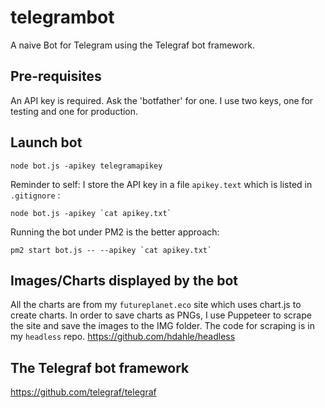 # telegrambot
A naive Bot for Telegram using the Telegraf bot framework.

## Pre-requisites
An API key is required. Ask the 'botfather' for one. I use two keys, one for testing and one for production.

## Launch bot
````
node bot.js -apikey telegramapikey
````
Reminder to self: I store the API key in a file ````apikey.text```` which is listed in ````.gitignore```` :
````
node bot.js -apikey `cat apikey.txt`
````
Running the bot under PM2 is the better approach:
````
pm2 start bot.js -- --apikey `cat apikey.txt`
````
## Images/Charts displayed by the bot
All the charts are from my `futureplanet.eco` site which uses chart.js to create charts. In order to save charts as PNGs, I use Puppeteer to scrape the site and save the images to the IMG folder. The code for scraping is in my `headless` repo.
https://github.com/hdahle/headless

## The Telegraf bot framework
https://github.com/telegraf/telegraf
